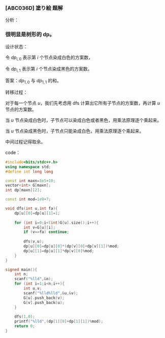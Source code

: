 ### [ABC036D] 塗り絵 题解

分析：

### 很明显是树形的 dp。

设计状态：

令 $dp_{i,0}$ 表示第 $i$ 个节点染成白色的方案数，

令 $dp_{i,1}$ 表示第 $i$ 个节点染成黑色的方案数。

答案：$dp_{1,0}$ 与 $dp_{1,1}$ 的和。

转移过程：

对于每一个节点 $u$，我们先考虑用 dfs 计算出它所有子节点的方案数，再计算 $u$ 节点的方案数。

当 $u$ 节点染成白色时，子节点可以染成白色或者黑色，用乘法原理逐个乘起来。

当 $u$ 节点染成黑色时，子节点只能染成白色，用乘法原理逐个乘起来。

中间过程记得取余。

code：
```cpp
#include<bits/stdc++.h>
using namespace std;
#define int long long

const int maxn=1e5+10;
vector<int> G[maxn];
int dp[maxn][2];

const int mod=1e9+7;

void dfs(int u,int fa){
	dp[u][0]=dp[u][1]=1;
	
	for (int i=0;i<(int)G[u].size();i++){
		int v=G[u][i];
		if (v==fa) continue;
		
		dfs(v,u);
		dp[u][0]=dp[u][0]*(dp[v][0]+dp[v][1])%mod;
		dp[u][1]=dp[u][1]*dp[v][0]%mod; 
	}
}

signed main(){
	int n;
	scanf("%lld",&n);
	for (int i=1;i<n;i++){
		int u,v;
		scanf("%lld%lld",&u,&v);
		G[u].push_back(v);
		G[v].push_back(u);
	}
	
	dfs(1,0);
	printf("%lld",(dp[1][0]+dp[1][1])%mod);
	return 0;
}
```
